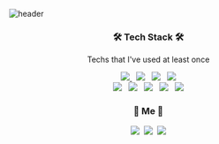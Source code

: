 ![header](https://capsule-render.vercel.app/api?type=waving&color=auto&height=280&section=header&text=HyeJeong%20Jo&fontSize=85&animation=twinkling&fontAlignY=38)

<h3 align="center">🛠 Tech Stack 🛠</h3>
<p align='center'> Techs that I've used at least once </p>

<p align='center'>
  <a href="https://github.com/kyechan99/capsule-render/labels/Idea">
    <img src="https://img.shields.io/badge/c++-00599C?style=flat-square&logo=C%2B%2B&logoColor=white"/> </a>&nbsp
    <img src="https://img.shields.io/badge/java-007396?style=flat-square&logo=java&logoColor=white"/> </a>&nbsp
    <img src="https://img.shields.io/badge/Python-3776AB?style=flat-square&logo=Python&logoColor=white"/> </a>&nbsp
    <img src="https://img.shields.io/badge/C Sharp-239120?style=flat-square&logo=C Sharp&logoColor=white"/>
    <br>
    <img src="https://img.shields.io/badge/OpenGL-5586A4?style=flat-square&logo=OpenGL&logoColor=white"/> </a>&nbsp
    <img src="https://img.shields.io/badge/OpenCV-5C3EE8?style=flat-square&logo=OpenCV&logoColor=white"/> </a>&nbsp
    <img src="https://img.shields.io/badge/Lua-2C2D72?style=flat-square&logo=Lua&logoColor=white"/> </a>&nbsp
    <img src="https://img.shields.io/badge/Mysql-4479A1?style=flat-square&logo=Mysql&logoColor=white"/> </a>&nbsp
    <img src="https://img.shields.io/badge/JavaScript-F7DF1E?style=flat-square&logo=JavaScript&logoColor=white"/> 
  </a>
</p>

<h3 align="center"> 💖 Me 💖 </h3>
<p align="center">
  <a href="https://velog.io/@hyez_dev"><img src="https://img.shields.io/badge/Tech%20Velog-11B48A?style=flat-square&logo=Vimeo&logoColor=white&link=https://velog.io/@hyez_dev"/></a>&nbsp
  <a href="https://blog.naver.com/hy2je0ng"><img src="https://img.shields.io/badge/Blog-03C75A?style=flat-square&logo=naver&logoColor=white&link=https://blog.naver.com/hy2je0ng"/></a>&nbsp
  <a href="mailto:hy2je0ng@naver.com"><img src="https://img.shields.io/badge/Gmail-d14836?style=flat-square&logo=Gmail&logoColor=white&link=hy2je0ng@naver.com"/></a>
</p>
